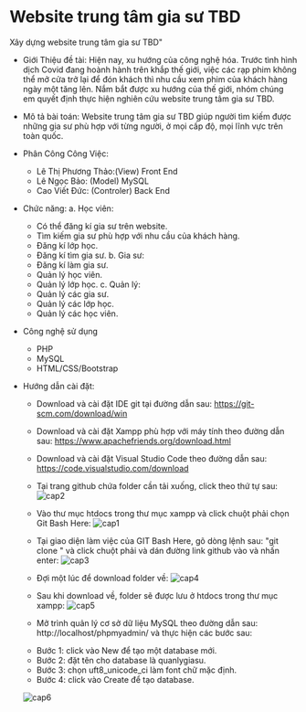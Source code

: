# Website trung tâm gia sư TBD

Xây dựng website trung tâm gia sư TBD"
* Giới Thiệu đề tài: Hiện nay, xu hướng của công nghệ hóa. Trước tình hình dịch Covid đang hoành hành trên khắp thế giới, việc các rạp phim
  không thể mở cửa trở lại để đón khách thì nhu cầu xem phim của khách hàng ngày một tăng lên. Nắm bắt được xu hướng của thế giới, nhóm chúng em quyết định thực hiện nghiên cứu website trung tâm gia sư TBD.
* Mô tả bài toán: Website trung tâm gia sư TBD giúp người tìm kiếm được những gia sư phù hợp với từng người, ở mọi cấp độ, mọi lĩnh vực trên toàn quốc.
* Phân Công Công Việc:
  - Lê Thị Phương Thảo:(View) Front End
  - Lê Ngọc Bảo: (Model) MySQL
  - Cao Viết Đức: (Controler) Back End
  
* Chức năng:
  a. Học viên:
  + Có thể đăng kí gia sư trên website.
  + Tìm kiếm gia sư phù hợp với nhu cầu của khách hàng.
  + Đăng kí lớp học.
  + Đăng kí tìm gia sư.
  b. Gia sư:
  + Đăng kí làm gia sư.
  + Quản lý học viên.
  + Quản lý lớp học.
  c. Quản lý:
  + Quản lý các gia sư.
  + Quản lý các lớp học.
  + Quản lý các học viên.
* Công nghệ sử dụng
  - PHP
  - MySQL
  - HTML/CSS/Bootstrap

* Hướng dẫn cài đặt:
  - Download và cài đặt IDE git  tại đường dẫn sau: https://git-scm.com/download/win
  - Download và cài đặt Xampp phù hợp với máy tính theo đường dẫn sau: https://www.apachefriends.org/download.html
  - Download và cài đặt Visual Studio Code theo đường dẫn sau: https://code.visualstudio.com/download
  - Tại trang github chứa folder cần tải xuống, click theo thứ tự sau:
  ![cap2](https://user-images.githubusercontent.com/71202592/105790303-a44b0a80-5fb6-11eb-9a88-e735874bc25d.png)
  
  - Vào thư mục htdocs trong thư mục xampp và click chuột phải chọn Git Bash Here:
  ![cap1](https://user-images.githubusercontent.com/71202592/105789191-8ed4e100-5fb4-11eb-9f53-defba67ccd72.png)
  
  - Tại giao diện làm việc của GIT Bash Here, gõ dòng lệnh sau: "git clone " và click chuột phải và dán đường link github vào và nhấn enter:
  ![cap3](https://user-images.githubusercontent.com/71202592/105790778-7e723580-5fb7-11eb-8280-c539e88944e4.png)
  
  - Đợi một lúc để download folder về:
  ![cap4](https://user-images.githubusercontent.com/71202592/105792766-87183b00-5fba-11eb-8dbe-090f78452317.png)
  
  - Sau khi download về, folder sẽ được lưu ở htdocs trong thư mục xampp:
  ![cap5](https://user-images.githubusercontent.com/71202592/105792942-d5c5d500-5fba-11eb-8e67-4ca125344ca5.png)
  
  - Mở trình quản lý cơ sở dữ liệu MySQL theo đường dẫn sau: http://localhost/phpmyadmin/ và thực hiện các bước sau:
   + Bước 1: click vào New để tạo một database mới.
   + Bước 2: đặt tên cho database là quanlygiasu.
   + Bước 3: chọn uft8_unicode_ci làm font chữ mặc định.
   + Bước 4: click vào Create để tạo database.
   
   ![cap6](https://user-images.githubusercontent.com/71202592/105793845-71a41080-5fbc-11eb-9d44-107eb3b8fd9d.png)
   
   
  
  
